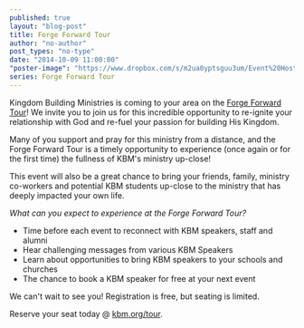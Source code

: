 ```yaml
---
published: true
layout: "blog-post"
title: Forge Forward Tour
author: "no-author"
post_types: "no-type"
date: "2014-10-09 11:00:00"
"poster-image": "https://www.dropbox.com/s/m2ua0yptsguu3um/Event%20Host%20Pic.jpg?dl=0"
series: Forge Forward Tour
---
```


Kingdom Building Ministries is coming to your area on the <a href="http://myemail.constantcontact.com/Join-us-on-the-Forge-Forward-Tour.html?soid=1110408784002&aid=saPZ2HDnQT0" target="_blank">Forge Forward Tour</a>! We invite you to join us for this incredible opportunity to re-ignite your relationship with God and re-fuel your passion for building His Kingdom.

Many of you support and pray for this ministry from a distance, and the Forge Forward Tour is a timely opportunity to experience (once again or for the first time) the fullness of KBM's ministry up-close!

This event will also be a great chance to bring your friends, family, ministry co-workers and potential KBM students up-close to the ministry that has deeply impacted your own life.
 
*What can you expect to experience at the Forge Forward Tour?*
- Time before each event to reconnect with KBM speakers, staff and alumni
- Hear challenging messages from various KBM Speakers
- Learn about opportunities to bring KBM speakers to your schools and churches
- The chance to book a KBM speaker for free at your next event

We can't wait to see you! Registration is free, but seating is limited. 

Reserve your seat today @ <a href="http://www.kbm.org/tour/" target="_blank">kbm.org/tour</a>.